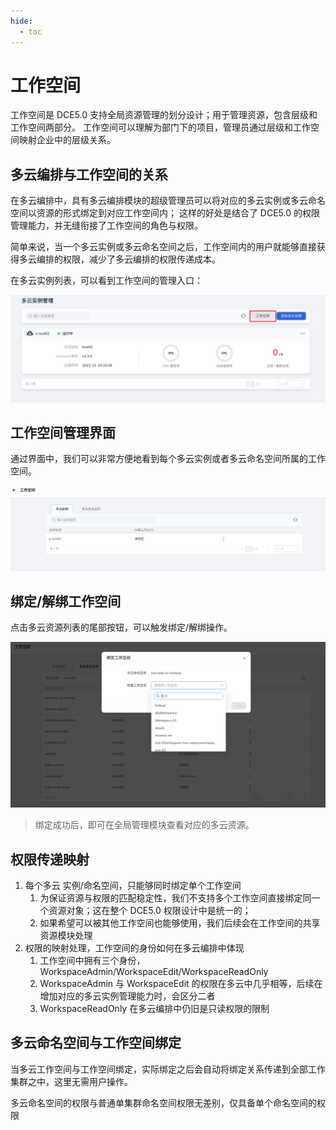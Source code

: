 ```yaml
---
hide:
  - toc
---
```


# 工作空间

工作空间是 DCE5.0 支持全局资源管理的划分设计；用于管理资源，包含层级和工作空间两部分。
工作空间可以理解为部门下的项目，管理员通过层级和工作空间映射企业中的层级关系。

## 多云编排与工作空间的关系

在多云编排中，具有多云编排模块的超级管理员可以将对应的多云实例或多云命名空间以资源的形式绑定到对应工作空间内；
这样的好处是结合了 DCE5.0 的权限管理能力，并无缝衔接了工作空间的角色与权限。

简单来说，当一个多云实例或多云命名空间之后，工作空间内的用户就能够直接获得多云编排的权限，减少了多云编排的权限传递成本。

在多云实例列表，可以看到工作空间的管理入口：

![管理入口.png](../images/20221128014958.png)

## 工作空间管理界面

通过界面中，我们可以非常方便地看到每个多云实例或者多云命名空间所属的工作空间。

![管理界面](../images/20221128014948.png)

## 绑定/解绑工作空间

点击多云资源列表的尾部按钮，可以触发绑定/解绑操作。

![绑定/解绑](../images/20221128015020.png)

> 绑定成功后，即可在全局管理模块查看对应的多云资源。

## 权限传递映射

1. 每个多云 实例/命名空间，只能够同时绑定单个工作空间
    1. 为保证资源与权限的匹配稳定性，我们不支持多个工作空间直接绑定同一个资源对象；这在整个 DCE5.0 权限设计中是统一的；
    2. 如果希望可以被其他工作空间也能够使用，我们后续会在工作空间的共享资源模块处理
2. 权限的映射处理，工作空间的身份如何在多云编排中体现
    1. 工作空间中拥有三个身份，WorkspaceAdmin/WorkspaceEdit/WorkspaceReadOnly
    2. WorkspaceAdmin 与 WorkspaceEdit 的权限在多云中几乎相等，后续在增加对应的多云实例管理能力时，会区分二者
    3. WorkspaceReadOnly 在多云编排中仍旧是只读权限的限制

## 多云命名空间与工作空间绑定

当多云工作空间与工作空间绑定，实际绑定之后会自动将绑定关系传递到全部工作集群之中，这里无需用户操作。

多云命名空间的权限与普通单集群命名空间权限无差别，仅具备单个命名空间的权限
